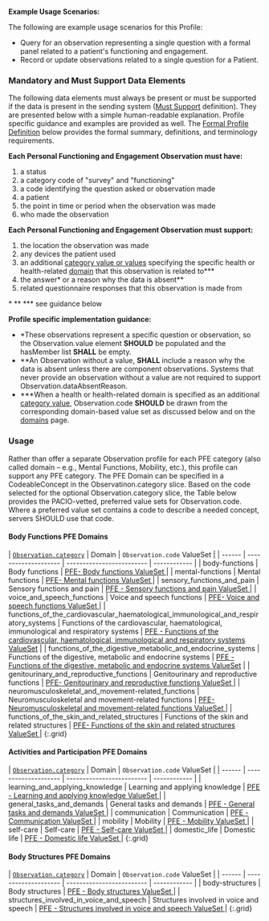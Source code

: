 **Example Usage Scenarios:**

The following are example usage scenarios for this Profile:
* Query for an observation representing a single question with a formal panel related to a patient's functioning and engagement.
* Record or update observations related to a single question for a Patient.

### Mandatory and Must Support Data Elements

The following data elements must always be present or must be supported if the data is present in the sending system ([Must Support](formal_specification.html#must-support) definition). They are presented below with a simple human-readable explanation.  Profile specific guidance and examples are provided as well.  The [Formal Profile Definition](#profile) below provides the formal summary, definitions, and terminology requirements.

**Each Personal Functioning and Engagement Observation must have:**

1. a status
1. a category code of "survey" and "functioning"
1. a code identifying the question asked or observation made
1. a patient
1. the point in time or period when the observation was made
1. who made the observation

**Each Personal Functioning and Engagement Observation must support:**

1. the location the observation was made
1. any devices the patient used
1. an additional [category value or values](ValueSet-pfe-category-vs.html) specifying the specific health or health-related [domain](domains.html) that this observation is related to***
1. the answer\* or a reason why the data is absent\*\*
1. related questionnaire responses that this observation is made from

\* \*\* \*\*\* see guidance below

**Profile specific implementation guidance:**

* \*These observations represent a specific question or observation, so the Observation.value element **SHOULD** be populated and the hasMember list **SHALL** be empty.
* \*\*An Observation without a value, **SHALL** include a reason why the data is absent unless there are component observations. Systems that never provide an observation without a value are not required to support Observation.dataAbsentReason.
* \*\*\*When a health or health-related domain is specified as an additional [category value](ValueSet-pfe-category-vs.html), Observation.code **SHOULD** be drawn from the corresponding domain-based value set as discussed below and on the [domains](domains.html) page.



### Usage

Rather than offer a separate Observation profile for each PFE category (also called domain – e.g., Mental Functions, Mobility, etc.), this profile can support any PFE category. The PFE Domain can be specified in a CodeableConcept in the Observatinon.category slice. Based on the code selected for the optional Observation.category slice, the Table below provides the PACIO-vetted, preferred value sets for Observation.code. Where a preferred value set contains a code to describe a needed concept, servers SHOULD use that code.

#### Body Functions PFE Domains

| [`Observation.category`](ValueSet-pfe-category-vs.html) | Domain | `Observation.code` ValueSet |
| ------ | -------------------- | ------------------------- | ------------ |
| body-functions | Body functions | [ PFE- Body functions ValueSet ]( ValueSet-pfe-body-functions-vs.html ) |
| mental-functions | Mental functions | [ PFE- Mental functions ValueSet ]( ValueSet-pfe-mental-functions-vs.html ) |
|  sensory_functions_and_pain | Sensory functions and pain | [ PFE - Sensory functions and pain ValueSet ]( ValueSet-pfe-sensory-functions-pain-vs.html ) |
| voice_and_speech_functions | Voice and speech functions | [ PFE- Voice and speech functions ValueSet ]( ValueSet-pfe-voice-and-speech-vs.html ) |
| functions_of_the_cardiovascular_haematological_immunological_and_respiratory_systems |  Functions of the cardiovascular, haematological, immunological and respiratory systems | [PFE - Functions of the cardiovascular, haematological, immunological and respiratory systems ValueSet]( ValueSet-pfe-functions-of-cardiovascular-vs.html ) |
| functions_of_the_digestive_metabolic_and_endocrine_systems |  Functions of the digestive, metabolic and endocrine systems | [PFE - Functions of the digestive, metabolic and endocrine systems ValueSet]( ValueSet-pfe-functions-of-digestive-vs.html ) |
| genitourinary_and_reproductive_functions | Genitourinary and reproductive functions | [ PFE- Genitourinary and reproductive functions ValueSet ]( ValueSet-pfe-genitourinary-vs.html )  |
| neuromusculoskeletal_and_movement-related_functions | Neuromusculoskeletal and movement-related functions | [ PFE- Neuromusculoskeletal and movement-related functions ValueSet ]( ValueSet-pfe-neuromusculoskeletal-vs.html ) |
| functions_of_the_skin_and_related_structures | Functions of the skin and related structures | [ PFE- Functions of the skin and related structures ValueSet ]( ValueSet-pfe-skin-functions-vs.html ) |
{:.grid}

#### Activities and Participation PFE Domains

| [`Observation.category`](ValueSet-pfe-category-vs.html) | Domain | `Observation.code` ValueSet |
| ------ | -------------------- | ------------------------- | ------------ |
| learning_and_applying_knowledge | Learning and applying knowledge | [PFE - Learning and applying knowledge ValueSet ]( ValueSet-pfe-learning-and-applying-knowledge-vs.html ) |
| general_tasks_and_demands | General tasks and demands | [PFE - General tasks and demands ValueSet ]( ValueSet-pfe-general-tasks-and-demands-vs.html ) |
| communication  | Communication | [PFE - Communication ValueSet ]( ValueSet-pfe-communication-vs.html ) |
| mobility | Mobility | [PFE - Mobility ValueSet ]( ValueSet-pfe-mobility-vs.html ) |
| self-care | Self-care | [PFE - Self-care ValueSet ]( ValueSet-pfe-self-care-vs.html ) |
| domestic_life | Domestic life | [PFE - Domestic life ValueSet ]( ValueSet-pfe-domestic-life-vs.html ) |
{:.grid}

#### Body Structures PFE Domains

| [`Observation.category`](ValueSet-pfe-category-vs.html) | Domain | `Observation.code` ValueSet |
| ------ | -------------------- | ------------------------- | ------------ |
| body-structures | Body structures  | [PFE - Body structures ValueSet ]( ValueSet-pfe-body-structures-vs.html ) |
| structures_involved_in_voice_and_speech | Structures involved in voice and speech  | [PFE - Structures involved in voice and speech ValueSet ]( ValueSet-pfe-structures-voice-and-speech-vs.html ) |
{:.grid} 
